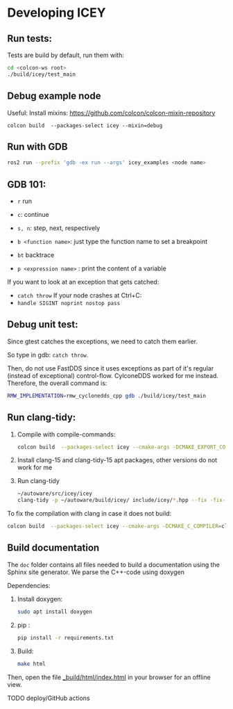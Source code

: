 # Developing ICEY

## Run tests: 

Tests are build by default, run them with: 

```sh
cd <colcon-ws root>
./build/icey/test_main
```

## Debug example node 

Useful: Install mixins: https://github.com/colcon/colcon-mixin-repository

```
colcon build  --packages-select icey --mixin=debug 
```

## Run with GDB

```sh
ros2 run --prefix 'gdb -ex run --args' icey_examples <node name>
```

## GDB 101: 

- `r` run 
- `c`: continue 
- `s, n`: step, next, respectively 
- `b <function name>`: just type the function name to set a breakpoint

- `bt` backtrace 
- `p <expression name>` : print the content of a variable

If you want to look at an exception that gets catched: 
- `catch throw`
If your node crashes at Ctrl+C:
- `handle SIGINT noprint nostop pass`

## Debug unit test: 

Since gtest catches the exceptions, we need to catch them earlier. 

So type in gdb: `catch throw`.

Then, do not use FastDDS since it uses exceptions as part of it's regular (instead of exceptional) control-flow. CylconeDDS worked for me instead. Therefore, the overall command is: 

```sh 
RMW_IMPLEMENTATION=rmw_cyclonedds_cpp gdb ./build/icey/test_main
```

## Run clang-tidy: 


1. Compile with compile-commands:
    ```sh
    colcon build  --packages-select icey --cmake-args -DCMAKE_EXPORT_COMPILE_COMMANDS=ON
    ```

1. Install clang-15 and clang-tidy-15 apt packages, other versions do not work for me
1. Run clang-tidy
    ```sh
    ~/autoware/src/icey/icey
    clang-tidy -p ~/autoware/build/icey/ include/icey/*.hpp --fix -fix-errors
    ```

To fix the compilation with clang in case it does not build: 
```sh
colcon build  --packages-select icey --cmake-args -DCMAKE_C_COMPILER=clang-15 -DCMAKE_CXX_COMPILER=clang++-15
```

## Build documentation 

The `doc` folder contains all files needed to build a documentation using the Sphinx site generator. 
We parse the C++-code using doxygen 

Dependencies: 

1. Install  doxygen: 
    ```sh
    sudo apt install doxygen
    ```
1. pip : 
    ```sh
    pip install -r requirements.txt 
    ```

1. Build:
    ```sh
    make html
    ```

Then, open the file [_build/html/index.html](_build/html/index.html) in your browser for an offline view. 


TODO deploy/GitHub actions
